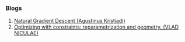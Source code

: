 ### Blogs

1. [Natural Gradient Descent (Agustinus Kristiadi)](https://agustinus.kristia.de/techblog/2018/03/14/natural-gradient/)
2. [Optimizing with constraints: reparametrization and geometry. (VLAD NICULAE)](https://vene.ro/blog/mirror-descent.html)

